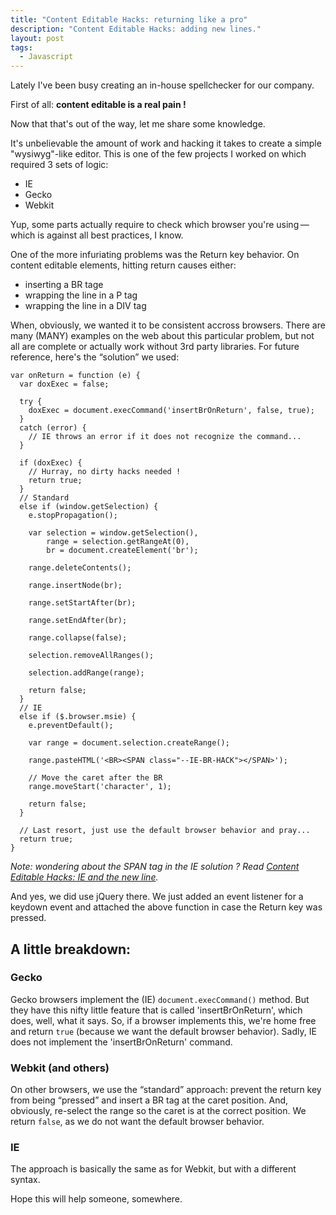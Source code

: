 ```yaml
---
title: "Content Editable Hacks: returning like a pro"
description: "Content Editable Hacks: adding new lines."
layout: post
tags:
  - Javascript
---
```


Lately I've been busy creating an in-house spellchecker for our company.

First of all: **content editable is a real pain !**

Now that that's out of the way, let me share some knowledge.

It's unbelievable the amount of work and hacking it takes to create a simple "wysiwyg"-like editor. This is one of the few projects I worked on which required 3 sets of logic:

 * IE
 * Gecko
 * Webkit

Yup, some parts actually require to check which browser you're using&thinsp;&mdash;&thinsp;which is against all best practices, I know.

One of the more infuriating problems was the Return key behavior. On content editable elements, hitting return causes either:

 * inserting a BR tage
 * wrapping the line in a P tag
 * wrapping the line in a DIV tag

When, obviously, we wanted it to be consistent accross browsers. There are many (MANY) examples on the web about this particular problem, but not all are complete or actually work without 3rd party libraries. For future reference, here's the &ldquo;solution&rdquo; we used:

    var onReturn = function (e) {
      var doxExec = false;

      try {
        doxExec = document.execCommand('insertBrOnReturn', false, true);
      }
      catch (error) {
        // IE throws an error if it does not recognize the command...
      }

      if (doxExec) {
        // Hurray, no dirty hacks needed !
        return true;
      }
      // Standard
      else if (window.getSelection) {
        e.stopPropagation();

        var selection = window.getSelection(),
            range = selection.getRangeAt(0),
            br = document.createElement('br');

        range.deleteContents();

        range.insertNode(br);

        range.setStartAfter(br);

        range.setEndAfter(br);

        range.collapse(false);

        selection.removeAllRanges();

        selection.addRange(range);

        return false;
      }
      // IE
      else if ($.browser.msie) {
        e.preventDefault();

        var range = document.selection.createRange();

        range.pasteHTML('<BR><SPAN class="--IE-BR-HACK"></SPAN>');

        // Move the caret after the BR
        range.moveStart('character', 1);

        return false;
      }

      // Last resort, just use the default browser behavior and pray...
      return true;
    }

*Note: wondering about the SPAN tag in the IE solution ? Read [Content Editable Hacks: IE and the new line](/lore/2012/06/14/contenteditable-ie-hack-the-new-line/).*

And yes, we did use jQuery there. We just added an event listener for a keydown event and attached the above function in case the Return key was pressed.

## A little breakdown:

### Gecko

Gecko browsers implement the (IE) `document.execCommand()` method. But they have this nifty little feature that is called 'insertBrOnReturn', which does, well, what it says. So, if a browser implements this, we're home free and return `true` (because we want the default browser behavior). Sadly, IE does not implement the 'insertBrOnReturn' command.

### Webkit (and others)

On other browsers, we use the &ldquo;standard&rdquo; approach: prevent the return key from being &ldquo;pressed&rdquo; and insert a BR tag at the caret position. And, obviously, re-select the range so the caret is at the correct position. We return `false`, as we do not want the default browser behavior.

### IE

The approach is basically the same as for Webkit, but with a different syntax.

Hope this will help someone, somewhere.

